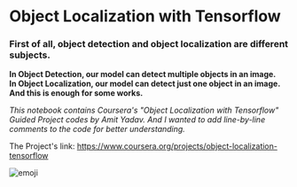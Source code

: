 # Object Localization with Tensorflow

### First of all, object detection and object localization are different subjects.

**In Object Detection, our model can detect multiple objects in an image.**<br>
**In Object Localization, our model can detect just one object in an image. And this is enough for some works.**

*This notebook contains Coursera's "Object Localization with Tensorflow" Guided Project codes by Amit Yadav. And I wanted to add line-by-line comments to the code for better understanding.*

The Project's link: https://www.coursera.org/projects/object-localization-tensorflow

![emoji](https://user-images.githubusercontent.com/38404004/118157888-c496bc00-b423-11eb-8e3a-c41e51ab1fd0.jpg)
